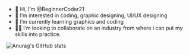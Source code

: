 - 👋 Hi, I’m @BeginnerCoder21
- 👀 I’m interested in coding, graphic designing, UI/UX designing
- 🌱 I’m currently learning graphics and coding
- 👩‍💻 I’m looking to collaborate on an industry from where i can put  my skills into practice.

![Anurag's GitHub stats](https://github-readme-stats.vercel.app/api?username=BeginnerCoder21&count_private=true)


<!---
BeginnerCoder21/BeginnerCoder21 is a ✨ special ✨ repository because its `README.md` (this file) appears on your GitHub profile.
You can click the Preview link to take a look at your changes.
--->
